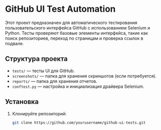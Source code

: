 # GitHub UI Test Automation

Этот проект предназначен для автоматического тестирования пользовательского интерфейса GitHub с использованием Selenium и Python. Тесты проверяют базовые элементы интерфейса, такие как поиск репозиториев, переход по страницам и проверка ссылок в подвале.

## Структура проекта

- `tests/` — тесты UI для GitHub.
- `screenshots/` — папка для хранения скриншотов (если потребуется).
- `reports/` — папка для хранения отчетов.
- `conftest.py` — настройка и инициализация драйвера Selenium.

## Установка

1. Клонируйте репозиторий:
   ```bash
   git clone https://github.com/yourusername/github-ui-tests.git
